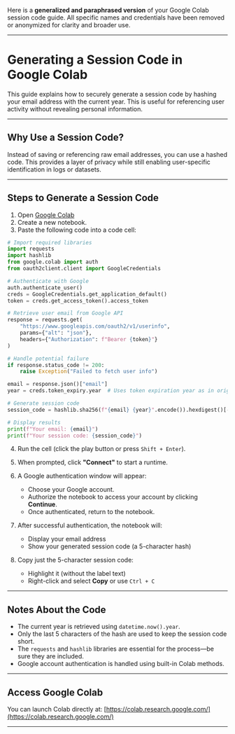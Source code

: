 Here is a **generalized and paraphrased version** of your Google Colab session code guide. All specific names and credentials have been removed or anonymized for clarity and broader use.

---

# Generating a Session Code in Google Colab

This guide explains how to securely generate a session code by hashing your email address with the current year. This is useful for referencing user activity without revealing personal information.

---

## Why Use a Session Code?

Instead of saving or referencing raw email addresses, you can use a hashed code. This provides a layer of privacy while still enabling user-specific identification in logs or datasets.

---

## Steps to Generate a Session Code

1. Open [Google Colab](https://colab.research.google.com/)
2. Create a new notebook.
3. Paste the following code into a code cell:

```python
# Import required libraries
import requests
import hashlib
from google.colab import auth
from oauth2client.client import GoogleCredentials

# Authenticate with Google
auth.authenticate_user()
creds = GoogleCredentials.get_application_default()
token = creds.get_access_token().access_token

# Retrieve user email from Google API
response = requests.get(
    "https://www.googleapis.com/oauth2/v1/userinfo",
    params={"alt": "json"},
    headers={"Authorization": f"Bearer {token}"}
)

# Handle potential failure
if response.status_code != 200:
    raise Exception("Failed to fetch user info")

email = response.json()["email"]
year = creds.token_expiry.year  # Uses token expiration year as in original code

# Generate session code
session_code = hashlib.sha256(f"{email} {year}".encode()).hexdigest()[-5:]

# Display results
print(f"Your email: {email}")
print(f"Your session code: {session_code}")

```

4. Run the cell (click the play button or press `Shift + Enter`).

5. When prompted, click **"Connect"** to start a runtime.

6. A Google authentication window will appear:

   * Choose your Google account.
   * Authorize the notebook to access your account by clicking **Continue**.
   * Once authenticated, return to the notebook.

7. After successful authentication, the notebook will:

   * Display your email address
   * Show your generated session code (a 5-character hash)

8. Copy just the 5-character session code:

   * Highlight it (without the label text)
   * Right-click and select **Copy** or use `Ctrl + C`

---

## Notes About the Code

* The current year is retrieved using `datetime.now().year`.
* Only the last 5 characters of the hash are used to keep the session code short.
* The `requests` and `hashlib` libraries are essential for the process—be sure they are included.
* Google account authentication is handled using built-in Colab methods.

---

## Access Google Colab

You can launch Colab directly at:
[https://colab.research.google.com/](https://colab.research.google.com/)

---
